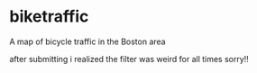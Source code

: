 # biketraffic

A map of bicycle traffic in the Boston area

after submitting i realized the filter was weird for all times sorry!!
